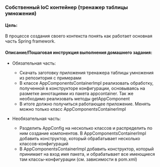 ### Собственный IoC контейнер (тренажер таблицы умножения)

#### Цель:
В процессе создания своего контекста понять как работает основная часть Spring framework.

#### Описание/Пошаговая инструкция выполнения домашнего задания:
- Обязательная часть:

    - Скачать заготовку приложения тренажера таблицы умножения из репозитория с примерами
    - В классе AppComponentsContainerImpl реализовать обработку, полученной в конструкторе конфигурации, основываясь на разметке аннотациями из пакета appcontainer. Так же необходимо реализовать методы getAppComponent
    - В итоге должно получиться работающее приложение. Менять можно только класс AppComponentsContainerImpl


- Необязательная часть:
   
    - Разделить AppConfig на несколько классов и распределить по ним создание компонентов. В AppComponentsContainerImpl добавить конструктор, который обрабатывает несколько классов-конфигураций
    - В AppComponentsContainerImpl добавить конструктор, который принимает на вход имя пакета, и обрабатывает все имеющиеся там классы-конфигурации (см. зависимости в pom.xml)

